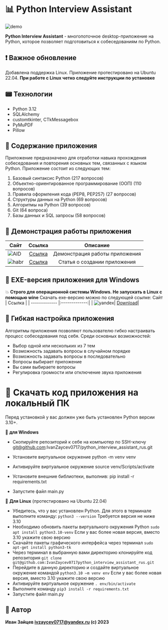 # :bar_chart: Python Interview Assistant

![demo](https://github.com/IvanZaycev0717/python_interview_assistant_rus/assets/111955306/1404cff4-b19e-4ef4-af14-eafc8959fecb)

**Python Interview Assistant** - многопоточное desktop-приложение на Python, которое позволяет подготовиться к собеседованиям по Python.

## :exclamation: Важное обновление
Добавлена поддержка Linux. Приложение протестировано на Ubuntu 22.04. **При работе с Linux четко следуйте инструкции по установке**

## :pager: Технологии
- Python 3.12
- SQLAlchemy
- customtkinter, CTkMessagebox
- PyMuPDF
- Pillow

## :newspaper: Содержание приложения
Приложение предназначено для отработки навыка прохождения собеседования и повторения основных тем, связанных с языком Python. Приложение состоит из следующих тем:
1. Базовый синтаксис Python (217 вопросов)
2. Объектно-ориентированное программирование (ООП) (110 вопросов)
3. Правила оформления кода (PEP8, PEP257) (27 вопросов)
4. Структуры данных на Python (69 вопросов)
5. Алгоритмы на Python (39 вопросов)
6. Git (64 вопроса)
7. Базы данных и SQL запросы (58 вопросов)

## :city_sunrise: Демонстрация работы приложения

 Сайт        | Ссылка           |Описание|
| ------------- |:-------------:|:--------:|
|![AID](https://github.com/IvanZaycev0717/the_mystery_of_the_mansion/assets/111955306/138cf8d1-a6f8-4835-9e54-93a48df815d3)|[Ссылка](https://youtu.be/eud7mDUjJ3E)|Демонстрация работы приложения|
|![habr](https://github.com/IvanZaycev0717/the_mystery_of_the_mansion/assets/111955306/772e1cac-b1e7-49c3-b87f-5f8fb2bdfbc8)|[Ссылка](https://habr.com/ru/articles/779624/)|Статья о создании приложения|

## :floppy_disk: EXE-версия приложения для Windows
:boom: **Строго для операционной системы Windows. Не запускать в Linux с помощью wine**
Скачать exe-версию можно по следующей ссылке:
 Сайт        | Ссылка           | 
| ------------- |:-------------:|
| ![yandex](https://github.com/IvanZaycev0717/python_interview_assistant_rus/assets/111955306/df5ff781-7cdd-4be5-9359-113b3706324e)| [Download](https://disk.yandex.ru/d/h4-_4ZhoutI5-A)|

## :fax: Гибкая настройка приложения
Алгоритмы приложения позволяют пользователю гибко настраивать процесс собеседования под себя. Среди основных возможностей:
- Выбор одной или нескольких из 7 тем
- Возможность задавать вопросы в случайном порядке
- Возможность задавать вопросы в последовательно
- Вопросы выбирает приложение
- Вы сами выбираете вопросы
- Регулировка громкости или отключение звука приложения

# :bookmark_tabs: Скачать код приложения на локальный ПК
Перед установкой у вас должен уже быть установлен Python версии 3.10+.


:calling: **для Windows**

- Скопируйте репозиторий к себе на компьютер по SSH-ключу git@github.com:IvanZaycev0717/python_interview_assistant_rus.git

- Установите виртуальное окружение python -m venv venv

- Активируйте виртуальное окружение source venv/Scripts/activate

- Установите внешние библиотеки, выполнив: pip install -r requirements.txt

- Запустите файл main.py

:penguin: **Для Linux** (протестировано на Ubuntu 22.04)
- Убедитесь, что у вас установлен Python. Для этого в терминале выполните команду:
```python3 --version```
Требуется версия не ниже 3.10
- Необходимо обновить пакеты виртуального окружения Python
```sudo apt install python3.10-venv```
Если у вас более новая версия, вместо 3.10 укажите свою версию
- Скачайте пакеты графического интерфейса через терминал
```sudo apt-get install python3-tk```
- Через терминал в выбранную вами директорию клонируйте код репозитория
```git clone git@github.com:IvanZaycev0717python_interview_assistant_rus.git```
- Перейдите в данную директорию и создайте виртуальное окружение командой
```python3.10 –m venv env```
Если у вас более новая версия, вместо 3.10 укажите свою версию
- Активируйте виртуальное окружение
```. env/bin/activate```
- Выполните команду
```pip3 install -r requirements.txt```
- Запустите файл main.py

## :mage: Автор
**Иван Зайцев ivzaycev0717@yandex.ru
(c) 2023**


